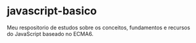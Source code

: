 # javascript-basico
Meu respositorio de estudos sobre os conceitos, fundamentos e recursos do JavaScript baseado no ECMA6.


